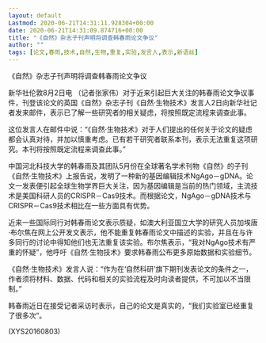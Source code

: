 ```yaml
---
layout: default
Lastmod: 2020-06-21T14:31:11.928304+00:00
date: 2020-06-21T14:31:09.874716+00:00
title: "《自然》杂志子刊声明将调查韩春雨论文争议"
author: ""
tags: [论文,春雨,技术,自然,生物,重复,实验,发言人,表示,新语丝]
---
```


《自然》杂志子刊声明将调查韩春雨论文争议

新华社伦敦8月2日电 （记者张家伟）对于近来引起巨大关注的韩春雨论文争议事件，刊登该论文的英国《自然》杂志子刊《自然·生物技术》发言人2日向新华社记者发来邮件，表示已了解一些研究者的相关疑虑，将按照既定流程来调查此事。

这位发言人在邮件中说：“《自然·生物技术》对于人们提出的任何关于论文的疑虑都会认真对待，并加以慎重考虑。已有若干研究者联系本刊，表示无法重复这项研究。本刊将按照既定流程来调查此事。”

中国河北科技大学的韩春雨及其团队5月份在全球著名学术刊物《自然》的子刊《自然·生物技术》上报告说，发明了一种新的基因编辑技术NgAgo－gDNA。论文一发表便引起全球生物学界巨大关注，因为基因编辑是当前的热门领域，主流技术是美国科研人员的CRISPR－Cas9技术。而根据论文，NgAgo－gDNA技术与CRISPR－Cas9技术相比在一些方面具有优势。

近来一些国际同行对韩春雨论文表示质疑，如澳大利亚国立大学的研究人员加埃唐·布尔焦在网上公开发文表示，他不能重复韩春雨论文中描述的实验，并且在与许多同行的讨论中得知他们也无法重复该实验。布尔焦表示，“我对NgAgo技术有严重的怀疑”，他呼吁《自然·生物技术》要求韩春雨公布更多原始数据和实验细节。

《自然·生物技术》发言人说：“作为在‘自然科研’旗下期刊发表论文的条件之一，作者须将材料、数据、代码和相关的实验流程及时向读者提供，不可加以不当限制。”

韩春雨近日在接受记者采访时表示，自己的论文是真实的，“我们实验室已经重复了很多次”。

(XYS20160803)

